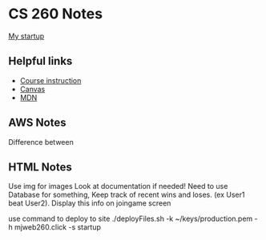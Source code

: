 # CS 260 Notes

[My startup](https://startup.mjweb260.click)

## Helpful links

- [Course instruction](https://github.com/webprogramming260)
- [Canvas](https://byu.instructure.com)
- [MDN](https://developer.mozilla.org)

## AWS Notes

Difference between

## HTML Notes

Use img for images
Look at documentation if needed!
Need to use Database for something, Keep track of recent wins and loses. (ex User1 beat User2). Display this info on joingame screen

use command to deploy to site
./deployFiles.sh -k ~/keys/production.pem -h mjweb260.click -s startup
